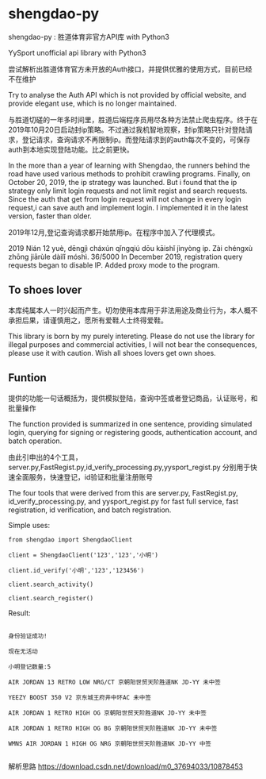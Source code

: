 # shengdao-py
shengdao-py : 胜道体育非官方API库 with Python3

YySport unofficial api library with Python3


尝试解析出胜道体育官方未开放的Auth接口，并提供优雅的使用方式，目前已经不在维护

Try to analyse the Auth API which is not provided by official website, and provide elegant use, which is no longer maintained.

与胜道切磋的一年多时间里，胜道后端程序员用尽各种方法禁止爬虫程序。终于在2019年10月20日启动封ip策略。不过通过我机智地观察，封ip策略只针对登陆请求，登记请求，查询请求不再限制ip。而登陆请求到的auth每次不变的，可保存auth到本地实现登陆功能。比之前更快。

In the more than a year of learning with Shengdao, the runners behind the road have used various methods to prohibit crawling programs. Finally, on October 20, 2019, the ip strategy was launched. But i found that the ip strategy only limit login requests and not limit regist and search requests. Since the auth that get from login request will not change in every login request,i can save auth and implement login. I implemented it in the latest version, faster than older.

2019年12月,登记查询请求都开始禁用ip。在程序中加入了代理模式。


2019 Nián 12 yuè, dēngjì cháxún qǐngqiú dōu kāishǐ jìnyòng ip. Zài chéngxù zhōng jiārùle dàilǐ móshì.
36/5000
In December 2019, registration query requests began to disable IP. Added proxy mode to the program.


## To shoes lover

本库纯属本人一时兴起而产生。切勿使用本库用于非法用途及商业行为，本人概不承担后果，请谨慎用之，愿所有爱鞋人士终得爱鞋。

This library is born by my purely intereting. Please do not use the library for illegal purposes and commercial activities, I will not bear the consequences, please use it with caution. Wish all shoes lovers get own shoes.


## Funtion

提供的功能一句话概括为，提供模拟登陆，查询中签或者登记商品，认证账号，和批量操作

The function provided is summarized in one sentence, providing simulated login, querying for signing or registering goods, authentication account, and batch operation.

由此引申出的4个工具，server.py,FastRegist.py,id_verify_processing.py,yysport_regist.py 分别用于快速全面服务，快速登记，id验证和批量注册账号

The four tools that were derived from this are server.py, FastRegist.py, id_verify_processing.py, and yysport_regist.py for fast full service, fast registration, id verification, and batch registration.

Simple uses:
```
from shengdao import ShengdaoClient

client = ShengdaoClient('123','123','小明')

client.id_verify('小明','123','123456')

client.search_activity()

client.search_register()

```

Result:
```

身份验证成功!

现在无活动

小明登记数量:5

AIR JORDAN 13 RETRO LOW NRG/CT 京朝阳世贸天阶胜道NK JD-YY 未中签

YEEZY BOOST 350 V2 京东城王府井中环AC 未中签

AIR JORDAN 1 RETRO HIGH OG 京朝阳世贸天阶胜道NK JD-YY 未中签

AIR JORDAN 1 RETRO HIGH OG BG 京朝阳世贸天阶胜道NK JD-YY 未中签

WMNS AIR JORDAN 1 HIGH OG NRG 京朝阳世贸天阶胜道NK JD-YY 中签


```
解析思路
https://download.csdn.net/download/m0_37694033/10878453
